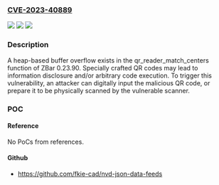 ### [CVE-2023-40889](https://cve.mitre.org/cgi-bin/cvename.cgi?name=CVE-2023-40889)
![](https://img.shields.io/static/v1?label=Product&message=n%2Fa&color=blue)
![](https://img.shields.io/static/v1?label=Version&message=n%2Fa&color=blue)
![](https://img.shields.io/static/v1?label=Vulnerability&message=n%2Fa&color=brighgreen)

### Description

A heap-based buffer overflow exists in the qr_reader_match_centers function of ZBar 0.23.90. Specially crafted QR codes may lead to information disclosure and/or arbitrary code execution. To trigger this vulnerability, an attacker can digitally input the malicious QR code, or prepare it to be physically scanned by the vulnerable scanner.

### POC

#### Reference
No PoCs from references.

#### Github
- https://github.com/fkie-cad/nvd-json-data-feeds

